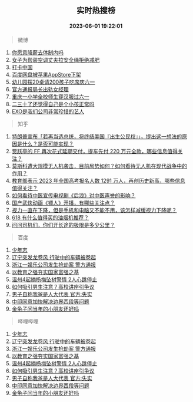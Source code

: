 <div align="center"><h2>实时热搜榜</h2><h4>2023-06-01 19:22:01</h4></div>

> 微博  

1. [你愿意降薪去体制内吗](https://s.weibo.com/weibo?q=%23%E4%BD%A0%E6%84%BF%E6%84%8F%E9%99%8D%E8%96%AA%E5%8E%BB%E4%BD%93%E5%88%B6%E5%86%85%E5%90%97%23&t=31&band_rank=1&Refer=top)<br />
2. [女子为帮装空调丈夫拉安全绳拒绝减肥](https://s.weibo.com/weibo?q=%23%E5%A5%B3%E5%AD%90%E4%B8%BA%E5%B8%AE%E8%A3%85%E7%A9%BA%E8%B0%83%E4%B8%88%E5%A4%AB%E6%8B%89%E5%AE%89%E5%85%A8%E7%BB%B3%E6%8B%92%E7%BB%9D%E5%87%8F%E8%82%A5%23&t=31&band_rank=2&Refer=top)<br />
3. [打卡中国](https://s.weibo.com/weibo?q=%23%E6%89%93%E5%8D%A1%E4%B8%AD%E5%9B%BD%23&t=31&band_rank=3&Refer=top)<br />
4. [百度网盘被苹果AppStore下架](https://s.weibo.com/weibo?q=%23%E7%99%BE%E5%BA%A6%E7%BD%91%E7%9B%98%E8%A2%AB%E8%8B%B9%E6%9E%9CAppStore%E4%B8%8B%E6%9E%B6%23&t=31&band_rank=4&Refer=top)<br />
5. [幼儿园摆20桌请200孩子吃席庆六一](https://s.weibo.com/weibo?q=%23%E5%B9%BC%E5%84%BF%E5%9B%AD%E6%91%8620%E6%A1%8C%E8%AF%B7200%E5%AD%A9%E5%AD%90%E5%90%83%E5%B8%AD%E5%BA%86%E5%85%AD%E4%B8%80%23&t=31&band_rank=5&Refer=top)<br />
6. [官方通报局长出轨女经理](https://s.weibo.com/weibo?q=%23%E5%AE%98%E6%96%B9%E9%80%9A%E6%8A%A5%E5%B1%80%E9%95%BF%E5%87%BA%E8%BD%A8%E5%A5%B3%E7%BB%8F%E7%90%86%23&t=31&band_rank=6&Refer=top)<br />
7. [重庆一小学全校师生穿汉服过六一](https://s.weibo.com/weibo?q=%23%E9%87%8D%E5%BA%86%E4%B8%80%E5%B0%8F%E5%AD%A6%E5%85%A8%E6%A0%A1%E5%B8%88%E7%94%9F%E7%A9%BF%E6%B1%89%E6%9C%8D%E8%BF%87%E5%85%AD%E4%B8%80%23&t=31&band_rank=7&Refer=top)<br />
8. [二三十了还觉得自己是个小孩正常吗](https://s.weibo.com/weibo?q=%23%E4%BA%8C%E4%B8%89%E5%8D%81%E4%BA%86%E8%BF%98%E8%A7%89%E5%BE%97%E8%87%AA%E5%B7%B1%E6%98%AF%E4%B8%AA%E5%B0%8F%E5%AD%A9%E6%AD%A3%E5%B8%B8%E5%90%97%23&t=31&band_rank=8&Refer=top)<br />
9. [EXO是我们公司非常珍惜的艺人](https://s.weibo.com/weibo?q=%23EXO%E6%98%AF%E6%88%91%E4%BB%AC%E5%85%AC%E5%8F%B8%E9%9D%9E%E5%B8%B8%E7%8F%8D%E6%83%9C%E7%9A%84%E8%89%BA%E4%BA%BA%23&t=31&band_rank=9&Refer=top)<br />

> 知乎  

1. [特朗普宣布「若再当选总统，将终结美国『出生公民权』」，提出这一想法的原因是什么？是否可能实现？](https://www.zhihu.com/question/604042043)<br />
2. [贾跃亭的 FF 再次花式延期交付，提车先付 220 万元全款，哪些信息值得关注？](https://www.zhihu.com/question/604057913)<br />
3. [莫斯科遭大规模无人机袭击，目前局势如何？如何看待无人机在现代战争中的作用？](https://www.zhihu.com/question/604170757)<br />
4. [教育部表示 2023 年全国高考报名人数 1291 万人，再创历史新高，哪些信息值得关注？](https://www.zhihu.com/question/604181829)<br />
5. [如何看待中医宣传电视剧《后浪》对中医声誉的影响？](https://www.zhihu.com/question/602238708)<br />
6. [国产武侠动画《镖人》开播，有哪些关注点？](https://www.zhihu.com/question/604055033)<br />
7. [视力一直在下降，但是手机和电脑又不能不用，该怎样减缓视力下降呢？](https://www.zhihu.com/question/604228361)<br />
8. [618 有什么值得买的油烟机推荐？](https://www.zhihu.com/question/604195674)<br />
9. [问问司机们，你们开长途的极限是多少公里？](https://www.zhihu.com/question/601256527)<br />

> 百度  

1. [少年志](https://www.baidu.com/s?wd=%E5%B0%91%E5%B9%B4%E5%BF%97&sa=fyb_news&rsv_dl=fyb_news)<br />
2. [辽宁突发龙卷风 行驶中的车辆被卷起](https://www.baidu.com/s?wd=%E8%BE%BD%E5%AE%81%E7%AA%81%E5%8F%91%E9%BE%99%E5%8D%B7%E9%A3%8E+%E8%A1%8C%E9%A9%B6%E4%B8%AD%E7%9A%84%E8%BD%A6%E8%BE%86%E8%A2%AB%E5%8D%B7%E8%B5%B7&sa=fyb_news&rsv_dl=fyb_news)<br />
3. [浙江一娱乐公司发生抢劫案 警方通报](https://www.baidu.com/s?wd=%E6%B5%99%E6%B1%9F%E4%B8%80%E5%A8%B1%E4%B9%90%E5%85%AC%E5%8F%B8%E5%8F%91%E7%94%9F%E6%8A%A2%E5%8A%AB%E6%A1%88+%E8%AD%A6%E6%96%B9%E9%80%9A%E6%8A%A5&sa=fyb_news&rsv_dl=fyb_news)<br />
4. [以教育之强夯实国家富强之基](https://www.baidu.com/s?wd=%E4%BB%A5%E6%95%99%E8%82%B2%E4%B9%8B%E5%BC%BA%E5%A4%AF%E5%AE%9E%E5%9B%BD%E5%AE%B6%E5%AF%8C%E5%BC%BA%E4%B9%8B%E5%9F%BA&sa=fyb_news&rsv_dl=fyb_news)<br />
5. [温州4起摘杨梅坠树警情 2人心跳停止](https://www.baidu.com/s?wd=%E6%B8%A9%E5%B7%9E4%E8%B5%B7%E6%91%98%E6%9D%A8%E6%A2%85%E5%9D%A0%E6%A0%91%E8%AD%A6%E6%83%85+2%E4%BA%BA%E5%BF%83%E8%B7%B3%E5%81%9C%E6%AD%A2&sa=fyb_news&rsv_dl=fyb_news)<br />
6. [如何吸引男生注意？高校讲座引争议](https://www.baidu.com/s?wd=%E5%A6%82%E4%BD%95%E5%90%B8%E5%BC%95%E7%94%B7%E7%94%9F%E6%B3%A8%E6%84%8F%EF%BC%9F%E9%AB%98%E6%A0%A1%E8%AE%B2%E5%BA%A7%E5%BC%95%E4%BA%89%E8%AE%AE&sa=fyb_news&rsv_dl=fyb_news)<br />
7. [男子自称我爸是人大代表 官方:失实](https://www.baidu.com/s?wd=%E7%94%B7%E5%AD%90%E8%87%AA%E7%A7%B0%E6%88%91%E7%88%B8%E6%98%AF%E4%BA%BA%E5%A4%A7%E4%BB%A3%E8%A1%A8+%E5%AE%98%E6%96%B9%3A%E5%A4%B1%E5%AE%9E&sa=fyb_news&rsv_dl=fyb_news)<br />
8. [中印同意加快解决边界西段等问题](https://www.baidu.com/s?wd=%E4%B8%AD%E5%8D%B0%E5%90%8C%E6%84%8F%E5%8A%A0%E5%BF%AB%E8%A7%A3%E5%86%B3%E8%BE%B9%E7%95%8C%E8%A5%BF%E6%AE%B5%E7%AD%89%E9%97%AE%E9%A2%98&sa=fyb_news&rsv_dl=fyb_news)<br />
9. [金龟子问当年的小朋友还好吗](https://www.baidu.com/s?wd=%E9%87%91%E9%BE%9F%E5%AD%90%E9%97%AE%E5%BD%93%E5%B9%B4%E7%9A%84%E5%B0%8F%E6%9C%8B%E5%8F%8B%E8%BF%98%E5%A5%BD%E5%90%97&sa=fyb_news&rsv_dl=fyb_news)<br />

> 哔哩哔哩  

1. [少年志](https://www.baidu.com/s?wd=%E5%B0%91%E5%B9%B4%E5%BF%97&sa=fyb_news&rsv_dl=fyb_news)<br />
2. [辽宁突发龙卷风 行驶中的车辆被卷起](https://www.baidu.com/s?wd=%E8%BE%BD%E5%AE%81%E7%AA%81%E5%8F%91%E9%BE%99%E5%8D%B7%E9%A3%8E+%E8%A1%8C%E9%A9%B6%E4%B8%AD%E7%9A%84%E8%BD%A6%E8%BE%86%E8%A2%AB%E5%8D%B7%E8%B5%B7&sa=fyb_news&rsv_dl=fyb_news)<br />
3. [浙江一娱乐公司发生抢劫案 警方通报](https://www.baidu.com/s?wd=%E6%B5%99%E6%B1%9F%E4%B8%80%E5%A8%B1%E4%B9%90%E5%85%AC%E5%8F%B8%E5%8F%91%E7%94%9F%E6%8A%A2%E5%8A%AB%E6%A1%88+%E8%AD%A6%E6%96%B9%E9%80%9A%E6%8A%A5&sa=fyb_news&rsv_dl=fyb_news)<br />
4. [以教育之强夯实国家富强之基](https://www.baidu.com/s?wd=%E4%BB%A5%E6%95%99%E8%82%B2%E4%B9%8B%E5%BC%BA%E5%A4%AF%E5%AE%9E%E5%9B%BD%E5%AE%B6%E5%AF%8C%E5%BC%BA%E4%B9%8B%E5%9F%BA&sa=fyb_news&rsv_dl=fyb_news)<br />
5. [温州4起摘杨梅坠树警情 2人心跳停止](https://www.baidu.com/s?wd=%E6%B8%A9%E5%B7%9E4%E8%B5%B7%E6%91%98%E6%9D%A8%E6%A2%85%E5%9D%A0%E6%A0%91%E8%AD%A6%E6%83%85+2%E4%BA%BA%E5%BF%83%E8%B7%B3%E5%81%9C%E6%AD%A2&sa=fyb_news&rsv_dl=fyb_news)<br />
6. [如何吸引男生注意？高校讲座引争议](https://www.baidu.com/s?wd=%E5%A6%82%E4%BD%95%E5%90%B8%E5%BC%95%E7%94%B7%E7%94%9F%E6%B3%A8%E6%84%8F%EF%BC%9F%E9%AB%98%E6%A0%A1%E8%AE%B2%E5%BA%A7%E5%BC%95%E4%BA%89%E8%AE%AE&sa=fyb_news&rsv_dl=fyb_news)<br />
7. [男子自称我爸是人大代表 官方:失实](https://www.baidu.com/s?wd=%E7%94%B7%E5%AD%90%E8%87%AA%E7%A7%B0%E6%88%91%E7%88%B8%E6%98%AF%E4%BA%BA%E5%A4%A7%E4%BB%A3%E8%A1%A8+%E5%AE%98%E6%96%B9%3A%E5%A4%B1%E5%AE%9E&sa=fyb_news&rsv_dl=fyb_news)<br />
8. [中印同意加快解决边界西段等问题](https://www.baidu.com/s?wd=%E4%B8%AD%E5%8D%B0%E5%90%8C%E6%84%8F%E5%8A%A0%E5%BF%AB%E8%A7%A3%E5%86%B3%E8%BE%B9%E7%95%8C%E8%A5%BF%E6%AE%B5%E7%AD%89%E9%97%AE%E9%A2%98&sa=fyb_news&rsv_dl=fyb_news)<br />
9. [金龟子问当年的小朋友还好吗](https://www.baidu.com/s?wd=%E9%87%91%E9%BE%9F%E5%AD%90%E9%97%AE%E5%BD%93%E5%B9%B4%E7%9A%84%E5%B0%8F%E6%9C%8B%E5%8F%8B%E8%BF%98%E5%A5%BD%E5%90%97&sa=fyb_news&rsv_dl=fyb_news)<br />
